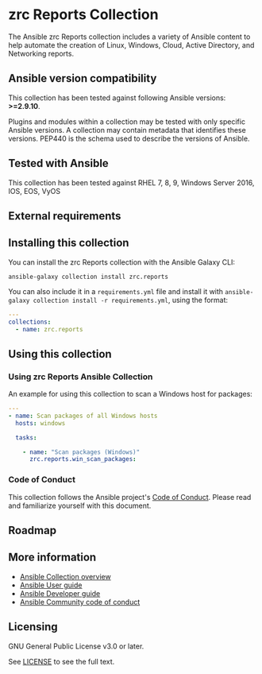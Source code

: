 # zrc Reports Collection

The Ansible zrc Reports collection includes a variety of Ansible content to help automate the creation of Linux, Windows, Cloud, Active Directory, and Networking reports.

<!--start requires_ansible-->
## Ansible version compatibility

This collection has been tested against following Ansible versions: **>=2.9.10**.

Plugins and modules within a collection may be tested with only specific Ansible versions.
A collection may contain metadata that identifies these versions.
PEP440 is the schema used to describe the versions of Ansible.
<!--end requires_ansible-->

## Tested with Ansible

This collection has been tested against RHEL 7, 8, 9, Windows Server 2016, IOS, EOS, VyOS
<!-- List the versions of Ansible the collection has been tested with. Must match what is in galaxy.yml. -->

## External requirements
<!-- List any external resources the collection depends on, for example minimum versions of an OS, libraries, or utilities. Do not list other Ansible collections here. -->


## Installing this collection

You can install the zrc Reports collection with the Ansible Galaxy CLI:

    ansible-galaxy collection install zrc.reports

You can also include it in a `requirements.yml` file and install it with `ansible-galaxy collection install -r requirements.yml`, using the format:

```yaml
---
collections:
  - name: zrc.reports
```
## Using this collection

### Using zrc Reports Ansible Collection

An example for using this collection to scan a Windows host for packages:


```yaml
---
- name: Scan packages of all Windows hosts
  hosts: windows

  tasks:

    - name: "Scan packages (Windows)"
      zrc.reports.win_scan_packages:

```


### Code of Conduct
This collection follows the Ansible project's
[Code of Conduct](https://docs.ansible.com/ansible/devel/community/code_of_conduct.html).
Please read and familiarize yourself with this document.

## Roadmap

<!-- Optional. Include the roadmap for this collection, and the proposed release/versioning strategy so users can anticipate the upgrade/update cycle. -->

## More information

- [Ansible Collection overview](https://github.com/ansible-collections/overview)
- [Ansible User guide](https://docs.ansible.com/ansible/latest/user_guide/index.html)
- [Ansible Developer guide](https://docs.ansible.com/ansible/latest/dev_guide/index.html)
- [Ansible Community code of conduct](https://docs.ansible.com/ansible/latest/community/code_of_conduct.html)

## Licensing

GNU General Public License v3.0 or later.

See [LICENSE](https://www.gnu.org/licenses/gpl-3.0.txt) to see the full text.

